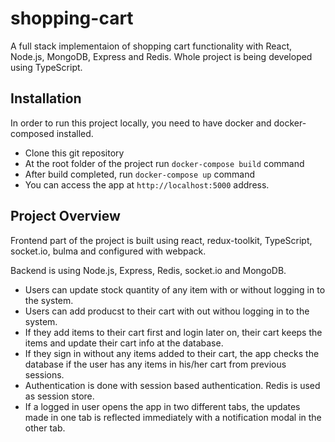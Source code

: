 # shopping-cart

A full stack implementaion of shopping cart functionality with React, Node.js, MongoDB, Express and Redis. Whole project is being developed using TypeScript.

## Installation

In order to run this project locally, you need to have docker and docker-composed installed.

- Clone this git repository
- At the root folder of the project run `docker-compose build` command
- After build completed, run `docker-compose up` command
- You can access the app at `http://localhost:5000` address.

## Project Overview

Frontend part of the project is built using react, redux-toolkit, TypeScript, socket.io, bulma and configured with webpack.

Backend is using Node.js, Express, Redis, socket.io and MongoDB.

- Users can update stock quantity of any item with or without logging in to the system.
- Users can add producst to their cart with out withou logging in to the system.
- If they add items to their cart first and login later on, their cart keeps the items and update their cart info at the database.
- If they sign in without any items added to their cart, the app checks the database if the user has any items in his/her cart from previous sessions.
- Authentication is done with session based authentication. Redis is used as session store.
- If a logged in user opens the app in two different tabs, the updates made in one tab is reflected immediately with a notification modal in the other tab.
